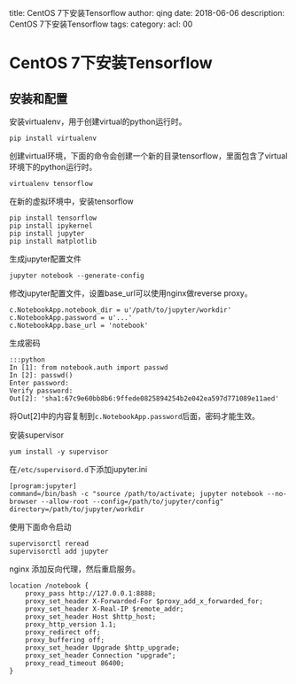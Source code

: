 title: CentOS 7下安装Tensorflow
author: qing
date: 2018-06-06
description: CentOS 7下安装Tensorflow
tags:
category:
acl: 00

# CentOS 7下安装Tensorflow

## 安装和配置

安装virtualenv，用于创建virtual的python运行时。

    pip install virtualenv

创建virtual环境，下面的命令会创建一个新的目录tensorflow，里面包含了virtual环境下的python运行时。

    virtualenv tensorflow

在新的虚拟环境中，安装tensorflow

    pip install tensorflow
    pip install ipykernel
    pip install jupyter
    pip install matplotlib

生成jupyter配置文件


    jupyter notebook --generate-config

修改jupyter配置文件，设置base_url可以使用nginx做reverse proxy。

    c.NotebookApp.notebook_dir = u'/path/to/jupyter/workdir'
    c.NotebookApp.password = u'...'
    c.NotebookApp.base_url = 'notebook'

生成密码

    :::python
    In [1]: from notebook.auth import passwd
    In [2]: passwd()
    Enter password:
    Verify password:
    Out[2]: 'sha1:67c9e60bb8b6:9ffede0825894254b2e042ea597d771089e11aed'

将Out[2]中的内容复制到`c.NotebookApp.password`后面，密码才能生效。

安装supervisor

    yum install -y supervisor

在`/etc/supervisord.d`下添加jupyter.ini

    [program:jupyter]
    command=/bin/bash -c "source /path/to/activate; jupyter notebook --no-browser --allow-root --config=/path/to/jupyter/config"
    directory=/path/to/jupyter/workdir

使用下面命令启动

    supervisorctl reread
    supervisorctl add jupyter

nginx 添加反向代理，然后重启服务。

    location /notebook {
        proxy_pass http://127.0.0.1:8888;
        proxy_set_header X-Forwarded-For $proxy_add_x_forwarded_for;
        proxy_set_header X-Real-IP $remote_addr;
        proxy_set_header Host $http_host;
        proxy_http_version 1.1;
        proxy_redirect off;
        proxy_buffering off;
        proxy_set_header Upgrade $http_upgrade;
        proxy_set_header Connection "upgrade";
        proxy_read_timeout 86400;
    }

